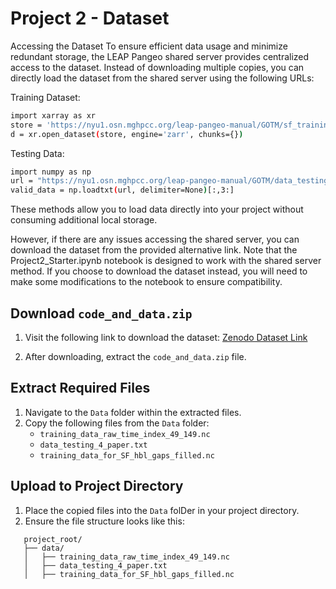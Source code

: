 # Project 2 - Dataset

Accessing the Dataset
To ensure efficient data usage and minimize redundant storage, the LEAP Pangeo shared server provides centralized access to the dataset. Instead of downloading multiple copies, you can directly load the dataset from the shared server using the following URLs:

Training Dataset:

```bash
import xarray as xr
store = 'https://nyu1.osn.mghpcc.org/leap-pangeo-manual/GOTM/sf_training_data.zarr'
d = xr.open_dataset(store, engine='zarr', chunks={})
```

Testing Data:
```bash
import numpy as np
url = "https://nyu1.osn.mghpcc.org/leap-pangeo-manual/GOTM/data_testing_4_paper.txt"
valid_data = np.loadtxt(url, delimiter=None)[:,3:] 
```

These methods allow you to load data directly into your project without consuming additional local storage. 

However, if there are any issues accessing the shared server, you can download the dataset from the provided alternative link. Note that the Project2_Starter.ipynb notebook is designed to work with the shared server method. If you choose to download the dataset instead, you will need to make some modifications to the notebook to ensure compatibility.



## Download `code_and_data.zip`
1. Visit the following link to download the dataset:
   [Zenodo Dataset Link](https://zenodo.org/records/8293998)

2. After downloading, extract the `code_and_data.zip` file.

## Extract Required Files
1. Navigate to the `Data` folder within the extracted files.
2. Copy the following files from the `Data` folder:
   - `training_data_raw_time_index_49_149.nc`
   - `data_testing_4_paper.txt`
   - `training_data_for_SF_hbl_gaps_filled.nc`

## Upload to Project Directory
1. Place the copied files into the `Data` folDer in your project directory.
2. Ensure the file structure looks like this:
```
   project_root/
   ├── data/
   │   ├── training_data_raw_time_index_49_149.nc
   │   ├── data_testing_4_paper.txt
   │   ├── training_data_for_SF_hbl_gaps_filled.nc
```
